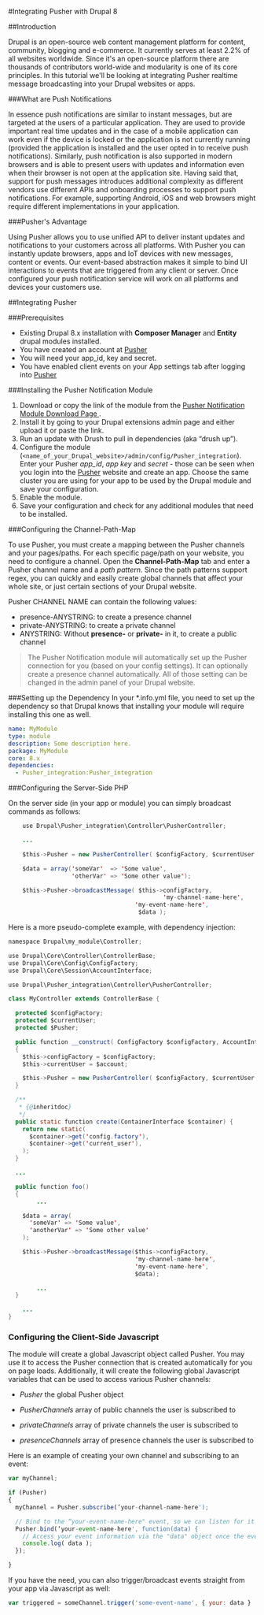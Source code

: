 #Integrating Pusher with Drupal 8

##Introduction

Drupal is an open-source web content management platform for content, community, blogging and e-commerce. It currently serves at least 2.2% of all websites worldwide.
Since it's an open-source platform there are thousands of contributors world-wide and modularity is one of its core principles.
In this tutorial we'll be looking at integrating Pusher realtime message broadcasting into your Drupal websites or apps.

###What are Push Notifications

In essence push notifications are similar to instant messages, but are targeted at the users of a particular application. They are used to provide important real time updates and in the case of a mobile application can work even if the device is locked or the application is not currently running (provided the application is installed and the user opted in to receive push notifications). Similarly, push notification is also supported in modern browsers and is able to present users with updates and information even when their browser is not open at the application site.
Having said that, support for push messages introduces additional complexity as different vendors use different APIs and onboarding processes to support push notifications. For example, supporting Android, iOS and web browsers might require different implementations in your application.

###Pusher's Advantage

Using Pusher allows you to use unified API to deliver instant updates and notifications to your customers across all platforms.
With Pusher you can instantly update browsers, apps and IoT devices with new messages, content or events. Our event-based abstraction makes it simple to bind UI interactions to events that are triggered from any client or server. Once configured your push notification service will work on all platforms and devices your customers use.

##Integrating Pusher

###Prerequisites
* Existing Drupal 8.x installation with **Composer Manager** and **Entity** drupal modules installed.
* You have created an account at [Pusher](https://Pusher.com "Pusher's Homepage")
* You will need your app_id, key and secret.
* You have enabled client events on your App settings tab after logging into [Pusher](https://Pusher.com "Pusher's Homepage")


###Installing the Pusher Notification Module
1. Download or copy the link of the module from the [Pusher Notification Module Download Page ](https://www.drupal.org/project/push_notifications).
2. Install it by going to your Drupal extensions admin page and either upload it or paste the link.
3. Run an update with Drush to pull in dependencies (aka “drush up”).
4. Configure the module (`<name_of_your_Drupal_website>/admin/config/Pusher_integration`). Enter your Pusher *app_id*, *app key* and *secret* - those can be seen when you login into the  [Pusher](https://Pusher.com "Pusher's Homepage") website and create an app. Choose the same cluster you are using for your app to be used by the Drupal module and save your configuration.
5. Enable the module.
6. Save your configuration and check for any additional modules that need to be installed.


###Configuring the Channel-Path-Map

To use Pusher, you must create a mapping between the Pusher channels and your pages/paths.
For each specific page/path on your website, you need to configure a channel.
Open the <b>Channel-Path-Map</b> tab and enter a Pusher channel name and a *path pattern*. Since the path patterns support regex, you can quickly and easily create global channels that affect your whole site, or just certain sections of your Drupal website.

Pusher CHANNEL NAME can contain the following values:

* presence-ANYSTRING: to create a presence channel
* private-ANYSTRING: to create a private channel
* ANYSTRING: Without <b>presence-</b> or <b>private-</b> in it, to create a public channel

>The Pusher Notification module will automatically set up the Pusher connection for you (based on your config settings). It can optionally create a presence channel automatically. All of those setting can be changed in the admin panel of your Drupal website.

###Setting up the Dependency
In your *.info.yml file, you need to set up the dependency so that Drupal knows that installing your module will require installing this one as well.

```yaml
name: MyModule
type: module
description: Some description here.
package: MyModule
core: 8.x
dependencies:
  - Pusher_integration:Pusher_integration
```

###Configuring the Server-Side PHP

On the server side (in your app or module) you can simply broadcast commands as follows:

```java
    use Drupal\Pusher_integration\Controller\PusherController;

    ...

    $this->Pusher = new PusherController( $configFactory, $currentUser );

    $data = array('someVar'  => 'Some value',
                  'otherVar' => 'Some other value');

    $this->Pusher->broadcastMessage( $this->configFactory,
				                            'my-channel-name-here',
                                    'my-event-name-here',
                                     $data );
```


Here is a more pseudo-complete example, with dependency injection:


```java
namespace Drupal\my_module\Controller;

use Drupal\Core\Controller\ControllerBase;
use Drupal\Core\Config\ConfigFactory;
use Drupal\Core\Session\AccountInterface;

use Drupal\Pusher_integration\Controller\PusherController;

class MyController extends ControllerBase {

  protected $configFactory;
  protected $currentUser;
  protected $Pusher;

  public function __construct( ConfigFactory $configFactory, AccountInterface $account )
  {
    $this->configFactory = $configFactory;
    $this->currentUser = $account;

    $this->Pusher = new PusherController( $configFactory, $currentUser );
  }

  /**
   * {@inheritdoc}
   */
  public static function create(ContainerInterface $container) {
    return new static(
      $container->get('config.factory'),
      $container->get('current_user'),
    );
  }

  ...

  public function foo()
  {
		...

    $data = array(
      'someVar' => 'Some value',
      'anotherVar' => 'Some other value'
    );

    $this->Pusher->broadcastMessage($this->configFactory,
                                    'my-channel-name-here',
                                    'my-event-name-here',
                                    $data);

		...
  }

	...
}
```
### Configuring the Client-Side Javascript


The module will create a global Javascript object called Pusher. You may use it to access the Pusher connection that is created automatically for you on page loads. Additionally, it will create the following global Javascript variables that can be used to access various Pusher channels:

+ *Pusher*
the global Pusher object

+ *PusherChannels*
array of public channels the user is subscribed to

+ *privateChannels*
array of private channels the user is subscribed to

+ *presenceChannels*
array of presence channels the user is subscribed to

Here is an example of creating your own channel and subscribing to an event:

```javascript
var myChannel;

if (Pusher)
{
  myChannel = Pusher.subscribe(‘your-channel-name-here');

  // Bind to the “your-event-name-here" event, so we can listen for it to come across
  Pusher.bind(‘your-event-name-here', function(data) {
	// Access your event information via the "data" object once the event is received by the client/browser
	console.log( data );
  });

}

```


If you have the need, you can also trigger/broadcast events straight from your app via Javascript as well:



```javascript
var triggered = someChannel.trigger('some-event-name', { your: data }

```
